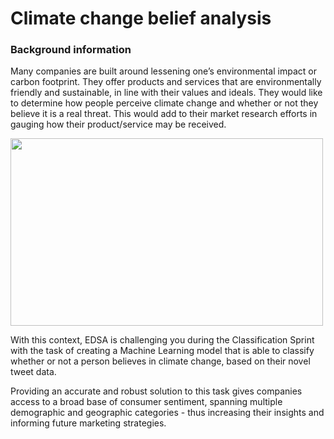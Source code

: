# Climate change belief analysis

### Background information
<p>Many companies are built around lessening one’s environmental impact or carbon footprint. They offer products and services that are environmentally friendly and sustainable, in line with their values and ideals. They would like to determine how people perceive climate change and whether or not they believe it is a real threat. This would add to their market research efforts in gauging how their product/service may be received.</p>

<img src='https://www.climatechangecommunication.org/wp-content/uploads/2021/09/AmericansClimate1.png' height = '300' width='500'></img>

<p>With this context, EDSA is challenging you during the Classification Sprint with the task of creating a Machine Learning model that is able to classify whether or not a person believes in climate change, based on their novel tweet data. </p>

<p>Providing an accurate and robust solution to this task gives companies access to a broad base of consumer sentiment, spanning multiple demographic and geographic categories - thus increasing their insights and informing future marketing strategies.</p>


